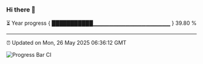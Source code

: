 ### Hi there 👋

⏳ Year progress { ███████████▁▁▁▁▁▁▁▁▁▁▁▁▁▁▁▁▁▁▁ } 39.80 %

---

⏰ Updated on Mon, 26 May 2025 06:36:12 GMT

![Progress Bar CI](https://github.com/ZhaoGui/ZhaoGui/workflows/Progress%20Bar%20CI/badge.svg)
